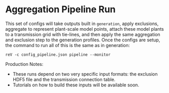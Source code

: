 Aggregation Pipeline Run
=================

This set of configs will take outputs built in `generation`, apply exclusions, aggregate to represent plant-scale model points, attach these model plants to a transmission grid with tie-lines, and then apply the same aggregation and exclusion step to the generation profiles. Once the configs are setup, the command to run all of this is the same as in generation:

```
reV -c config_pipeline.json pipeline --monitor
```


Production Notes:
 - These runs depend on two very specific input formats: the exclusion HDF5 file and the transmission connection table.
 - Tutorials on how to build these inputs will be available soon.

